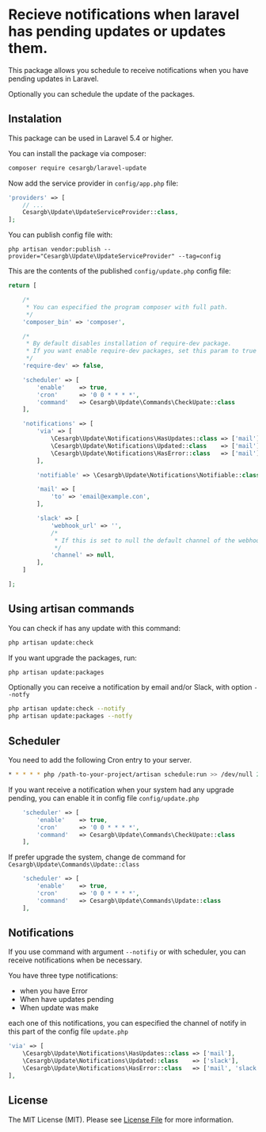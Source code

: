 # Recieve notifications when laravel has pending updates or updates them.

This package allows you schedule to receive notifications when you have pending updates in Laravel.

Optionally you can schedule the update of the packages.

## Instalation

This package can be used in Laravel 5.4 or higher.

You can install the package via composer:

```bash
composer require cesargb/laravel-update
```

Now add the service provider in `config/app.php` file:

```php
'providers' => [
    // ...
    Cesargb\Update\UpdateServiceProvider::class,
];
```

You can publish config file with:

```
php artisan vendor:publish --provider="Cesargb\Update\UpdateServiceProvider" --tag=config
```
This are the contents of the published `config/update.php` config file:

```php
return [

    /*
     * You can especified the program composer with full path.
     */
    'composer_bin' => 'composer',

    /*
     * By default disables installation of require-dev package.
     * If you want enable require-dev packages, set this param to true
     */
    'require-dev' => false,

    'scheduler' => [
        'enable'    => true,
        'cron'      => '0 0 * * * *',
        'command'   => Cesargb\Update\Commands\CheckUpate::class
    ],

    'notifications' => [
        'via' => [
            \Cesargb\Update\Notifications\HasUpdates::class => ['mail'],
            \Cesargb\Update\Notifications\Updated::class    => ['mail'],
            \Cesargb\Update\Notifications\HasError::class   => ['mail']
        ],

        'notifiable' => \Cesargb\Update\Notifications\Notifiable::class,

        'mail' => [
            'to' => 'email@example.con',
        ],

        'slack' => [
            'webhook_url' => '',
            /*
             * If this is set to null the default channel of the webhook will be used.
             */
            'channel' => null,
        ],
    ]

];
```

## Using artisan commands

You can check if has any update with this command:

```bash
php artisan update:check
```

If you want upgrade the packages, run:

```bash
php artisan update:packages
```

Optionally you can receive a notification by email and/or Slack, with option `--notfy`

```bash
php artisan update:check --notify
php artisan update:packages --notfy
```

## Scheduler

You need to add the following Cron entry to your server.

```bash
* * * * * php /path-to-your-project/artisan schedule:run >> /dev/null 2>&1
```

If you want receive a notification when your system had any upgrade pending, you
can enable it in config file `config/update.php`

```php
    'scheduler' => [
        'enable'    => true,
        'cron'      => '0 0 * * * *',
        'command'   => Cesargb\Update\Commands\CheckUpate::class
    ],
```

If prefer upgrade the system, change de command for `Cesargb\Update\Commands\Update::class`

```php
    'scheduler' => [
        'enable'    => true,
        'cron'      => '0 0 * * * *',
        'command'   => Cesargb\Update\Commands\Update::class
    ],
```

## Notifications

If you use command with argument `--notifiy` or with scheduler, you can receive notifications when be necessary.

You have three type notifications:

* when you have Error
* When have updates pending
* When update was make

each one of this notifications, you can especified the channel of notify in this
part of the config file `update.php`

```php
'via' => [
    \Cesargb\Update\Notifications\HasUpdates::class => ['mail'],
    \Cesargb\Update\Notifications\Updated::class    => ['slack'],
    \Cesargb\Update\Notifications\HasError::class   => ['mail', 'slack']
],
```

## License

The MIT License (MIT). Please see [License File](LICENSE.md) for more information.

